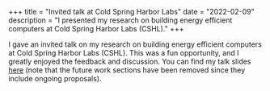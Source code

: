 +++
title = "Invited talk at Cold Spring Harbor Labs"
date = "2022-02-09"
description = "I presented my research on building energy efficient computers at Cold Spring Harbor Labs (CSHL)."
+++

I gave an invited talk on my research on building energy efficient computers at Cold Spring Harbor Labs (CSHL). This was a fun opportunity, and I greatly enjoyed the feedback and discussion. You can find my talk slides [here](/publications/CSHL-NeuroAI-Seminar-Slides.pdf) (note that the future work sections have been removed since they include ongoing proposals).
